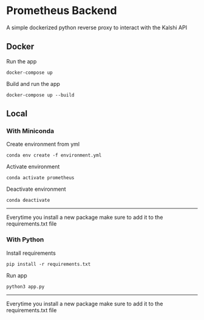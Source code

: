 # Prometheus Backend

A simple dockerized python reverse proxy to interact with the Kalshi API

## Docker

Run the app
```
docker-compose up
```

Build and run the app
```
docker-compose up --build
```

## Local

### With Miniconda

Create environment from yml
```
conda env create -f environment.yml
```

Activate environment
```
conda activate prometheus
```

Deactivate environment
```
conda deactivate
```

---

Everytime you install a new package make sure to add it to the requirements.txt file

### With Python

Install requirements
```
pip install -r requirements.txt
```

Run app
```
python3 app.py
```

---

Everytime you install a new package make sure to add it to the requirements.txt file